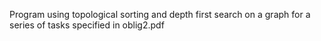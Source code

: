 Program using topological sorting and depth first search on a graph for a series of tasks specified in oblig2.pdf
